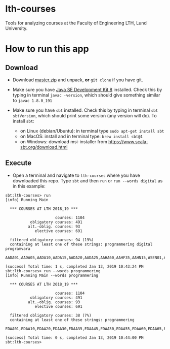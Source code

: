 # lth-courses

Tools for analyzing courses at the Faculty of Engineering LTH, Lund University.

# How to run this app

## Download

  * Download [master.zip](https://github.com/lunduniversity/lth-courses/archive/master.zip) and unpack, **or** `git clone` if you have git.

  * Make sure you have [Java SE Development Kit 8](http://www.oracle.com/technetwork/java/javase/downloads/jdk8-downloads-2133151.html) installed. Check this by typing in terminal `javac -version`, which should give something similar to `javac 1.8.0_191`

  * Make sure you have `sbt` installed. Check this by typing in terminal `sbt sbtVersion`, which should print some version (any version will do). To install `sbt`:
      - on Linux (debian/Ubuntu): in terminal type `sudo apt-get install sbt`
      - on MacOS: install  and in terminal type: `brew install sbt@1`
      - on Windows: download msi-installer from https://www.scala-sbt.org/download.html

## Execute

  * Open a terminal and navigate to `lth-courses` where you have downloaded this repo. Type `sbt` and then `run` or `run --words digital` as in this example:
```
sbt:lth-courses> run
[info] Running Main

  *** COURSES AT LTH 2018_19 ***

                      courses: 1104
           obligatory courses: 491
          alt.-oblig. courses: 93
             elective courses: 691

  filtered obligatory courses: 94 (19%)
  containing at least one of these strings: programmering digital programvara

AADA01,AADA05,AADA10,AADA15,AADA20,AADA25,AAHA60,AAHF35,AAHN15,ASEN01,ASEN05,ASEN15,BMEF05,BMEF15,EDAA01,EDAA10,EDAA20,EDAA30,EDAA35,EDAA45,EDAA50,EDAA55,EDAA60,EDAA65,EDAF05,EDAF15,EDAF20,EDAF25,EDAF40,EDAF45,EDAF55,EDAF60,EDAF75,EDAF85,EDAF90,EDAN15,EEMF15,EIEF30,EIEF35,EITA10,EITA15,EITA20,EITA25,EITA30,EITA35,EITA40,EITA50,EITF05,EITF15,EITF35,EITF55,EITF60,EITF65,EITF70,EITF75,EITF90,EITG01,EITG05,EITN21,EITN75,EITN85,ESSF10,ETIN20,ETIN25,ETIN35,ETIN40,ETIN55,ETIN70,ETSA02,ETSF20,ETSF30,ETTN01,EXTA50,EXTF80,EXTG01,FAFA10,FMAN70,FMEA10,FMNF05,FMNF10,FMNF15,IDEA21,IDEA50,IDEF06,IDEF25,IDEN10,IDEN25,KETF40,MAMN01,MIOF30,MMTF05,MMTF10,MMTF25,TBAA01

[success] Total time: 1 s, completed Jan 13, 2019 10:43:24 PM
sbt:lth-courses> run --words programmering
[info] Running Main --words programmering

  *** COURSES AT LTH 2018_19 ***

                      courses: 1104
           obligatory courses: 491
          alt.-oblig. courses: 93
             elective courses: 691

  filtered obligatory courses: 38 (7%)
  containing at least one of these strings: programmering

EDAA01,EDAA10,EDAA20,EDAA30,EDAA35,EDAA45,EDAA50,EDAA55,EDAA60,EDAA65,EDAF05,EDAF15,EDAF20,EDAF25,EDAF40,EDAF45,EDAF55,EDAF60,EDAF75,EDAF85,EDAF90,EIEF30,EIEF35,EITA15,EITA20,EITA25,EITF05,EITF55,EITF70,ETSA02,ETSF20,EXTA50,FAFA10,FMAN70,FMNF15,MAMN01,MIOF30,MMTF25

[success] Total time: 0 s, completed Jan 13, 2019 10:44:00 PM
sbt:lth-courses>


```
